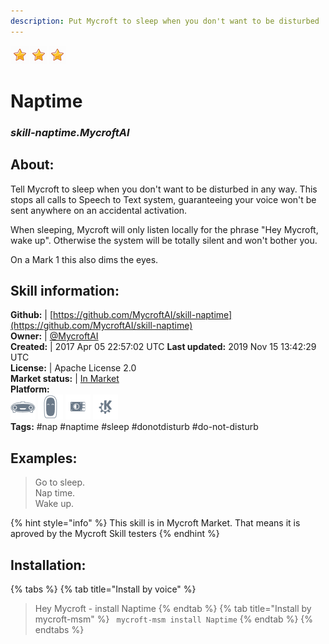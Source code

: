 ```yaml
---  
description: Put Mycroft to sleep when you don't want to be disturbed  
---  
```

![](../.gitbook/assets/star.png)![](../.gitbook/assets/star.png)![](../.gitbook/assets/star.png)  
# Naptime  
### _skill-naptime.MycroftAI_  
## About:  
Tell Mycroft to sleep when you don't want to be disturbed in any way.
This stops all calls to Speech to Text system, guaranteeing your voice won't
be sent anywhere on an accidental activation.

When sleeping, Mycroft will only listen locally for the phrase "Hey Mycroft,
wake up". Otherwise the system will be totally silent and won't bother you.

On a Mark 1 this also dims the eyes.

## Skill information:  
**Github:** | [https://github.com/MycroftAI/skill-naptime](https://github.com/MycroftAI/skill-naptime)  
**Owner:** | [@MycroftAI](https://github.com/MycroftAI)  
**Created:** | 2017 Apr 05 22:57:02 UTC  **Last updated:** 2019 Nov 15 13:42:29 UTC  
**License:** | Apache License 2.0  
**Market status:** | [In Market](https://market.mycroft.ai/skill/mycroft-naptime)  
**Platform:**  
 ![](../.gitbook/assets/mark-1-icon.png)  ![](../.gitbook/assets/mark-2-icon.png)  ![](../.gitbook/assets/picroft-icon.png)  ![](../.gitbook/assets/kde.png)   
**Tags:** \#nap \#naptime \#sleep \#donotdisturb \#do-not-disturb   
## Examples:  
> Go to sleep.  
> Nap time.  
> Wake up.  
  
{% hint style="info" %}
This skill is in Mycroft Market. That means it is aproved by the Mycroft Skill testers
{% endhint %}
    
## Installation:  
{% tabs %}
{% tab title="Install by voice" %}
> Hey Mycroft - install Naptime
{% endtab %}
  {% tab title="Install by mycroft-msm" %}
``` mycroft-msm install Naptime```
{% endtab %}
  {% endtabs %}
  